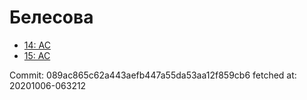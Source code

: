 # Белесова
- [14: AC](14.md)
- [15: AC](15.md)

Commit: 089ac865c62a443aefb447a55da53aa12f859cb6
 fetched at: 20201006-063212
